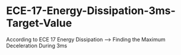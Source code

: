 # ECE-17-Energy-Dissipation-3ms-Target-Value
According to ECE 17 Energy Dissipation --> Finding the Maximum Deceleration During 3ms
